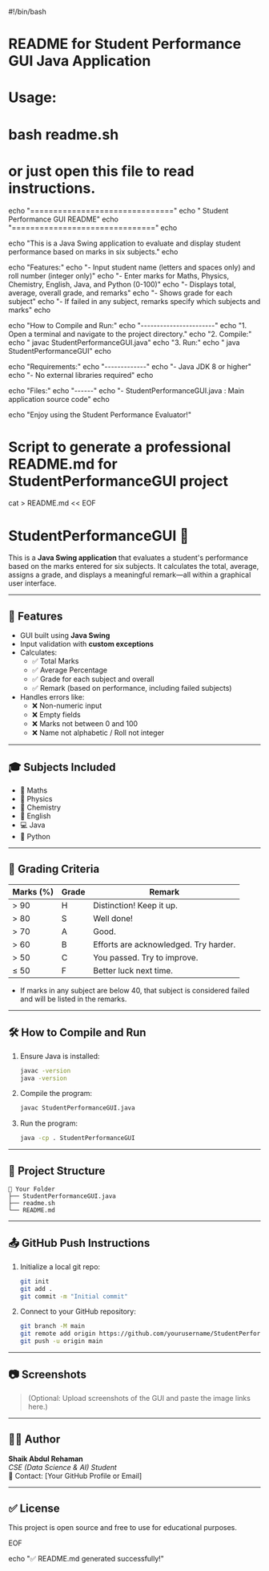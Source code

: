 #!/bin/bash
# README for Student Performance GUI Java Application

# Usage:
#   bash readme.sh
# or just open this file to read instructions.

echo "==============================="
echo " Student Performance GUI README"
echo "==============================="
echo

echo "This is a Java Swing application to evaluate and display student performance based on marks in six subjects."
echo

echo "Features:"
echo "- Input student name (letters and spaces only) and roll number (integer only)"
echo "- Enter marks for Maths, Physics, Chemistry, English, Java, and Python (0-100)"
echo "- Displays total, average, overall grade, and remarks"
echo "- Shows grade for each subject"
echo "- If failed in any subject, remarks specify which subjects and marks"
echo

echo "How to Compile and Run:"
echo "-----------------------"
echo "1. Open a terminal and navigate to the project directory."
echo "2. Compile:"
echo "   javac StudentPerformanceGUI.java"
echo "3. Run:"
echo "   java StudentPerformanceGUI"
echo

echo "Requirements:"
echo "-------------"
echo "- Java JDK 8 or higher"
echo "- No external libraries required"
echo

echo "Files:"
echo "------"
echo "- StudentPerformanceGUI.java : Main application source code"
echo

echo "Enjoy using the Student Performance Evaluator!"

# Script to generate a professional README.md for StudentPerformanceGUI project

cat > README.md << EOF
# StudentPerformanceGUI 🚀

This is a **Java Swing application** that evaluates a student's performance based on the marks entered for six subjects. It calculates the total, average, assigns a grade, and displays a meaningful remark—all within a graphical user interface.

---

## 📌 Features

- GUI built using **Java Swing**
- Input validation with **custom exceptions**
- Calculates:
  - ✅ Total Marks
  - ✅ Average Percentage
  - ✅ Grade for each subject and overall
  - ✅ Remark (based on performance, including failed subjects)
- Handles errors like:
  - ❌ Non-numeric input
  - ❌ Empty fields
  - ❌ Marks not between 0 and 100
  - ❌ Name not alphabetic / Roll not integer

---

## 🎓 Subjects Included

- 📘 Maths
- 📗 Physics
- 📕 Chemistry
- 📙 English
- 💻 Java
- 🐍 Python

---

## 🧠 Grading Criteria

| Marks (%)  | Grade | Remark                                      |
|------------|-------|----------------------------------------------|
| > 90       | H     | Distinction! Keep it up.                     |
| > 80       | S     | Well done!                                   |
| > 70       | A     | Good.                                        |
| > 60       | B     | Efforts are acknowledged. Try harder.        |
| > 50       | C     | You passed. Try to improve.                  |
| ≤ 50       | F     | Better luck next time.                       |

- If marks in any subject are below 40, that subject is considered failed and will be listed in the remarks.

---

## 🛠️ How to Compile and Run

1. Ensure Java is installed:
   ```bash
   javac -version
   java -version
   ```

2. Compile the program:
   ```bash
   javac StudentPerformanceGUI.java
   ```

3. Run the program:
   ```bash
   java -cp . StudentPerformanceGUI
   ```

---

## 📂 Project Structure

```
📁 Your Folder
├── StudentPerformanceGUI.java
├── readme.sh
└── README.md
```

---

## 📤 GitHub Push Instructions

1. Initialize a local git repo:
   ```bash
   git init
   git add .
   git commit -m "Initial commit"
   ```
2. Connect to your GitHub repository:
   ```bash
   git branch -M main
   git remote add origin https://github.com/yourusername/StudentPerformanceGUI.git
   git push -u origin main
   ```

---

## 📷 Screenshots

> (Optional: Upload screenshots of the GUI and paste the image links here.)

---

## 👨‍💻 Author

**Shaik Abdul Rehaman**  
*CSE (Data Science & AI) Student*  
📧 Contact: [Your GitHub Profile or Email]

---

## ✅ License

This project is open source and free to use for educational purposes.

EOF

echo "✅ README.md generated successfully!"
